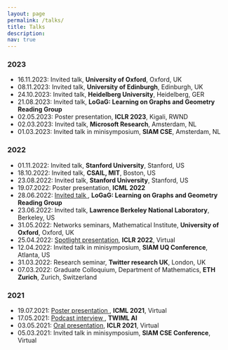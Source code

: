 ```yaml
---
layout: page
permalink: /talks/
title: Talks
description: 
nav: true
---
```


### 2023
* 16.11.2023: Invited talk, **University of Oxford**, Oxford, UK
* 08.11.2023: Invited talk, **University of Edinburgh**, Edinburgh, UK
* 24.10.2023: Invited talk, **Heidelberg University**, Heidelberg, GER
* 21.08.2023: Invited talk, **LoGaG: Learning on Graphs and Geometry Reading Group**
* 02.05.2023: Poster presentation, **ICLR 2023**, Kigali, RWND
* 02.03.2023: Invited talk, **Microsoft Research**, Amsterdam, NL
* 01.03.2023: Invited talk in minisymposium, **SIAM CSE**, Amsterdam, NL

### 2022
* 01.11.2022: Invited talk, **Stanford University**, Stanford, US
* 18.10.2022: Invited talk, **CSAIL, MIT**, Boston, US
* 23.08.2022: Invited talk, **Stanford University**, Stanford, US
* 19.07.2022: Poster presentation, **ICML 2022**
* 28.06.2022: <a href="https://www.youtube.com/watch?v=YIhNLmbUBp4&feature=emb_logo"> Invited talk </a>, 
**LoGaG: Learning on Graphs and Geometry Reading Group**
* 23.06.2022: Invited talk, **Lawrence Berkeley National Laboratory**, Berkeley, US
* 31.05.2022: Networks seminars, Mathematical Institute, **University of Oxford**, Oxford, UK
* 25.04.2022: <a href="https://iclr.cc/virtual/2022/spotlight/6412"> Spotlight presentation</a>, **ICLR 2022**, Virtual
* 12.04.2022: Invited talk in minisymposium, **SIAM UQ Conference**, Atlanta, US
* 31.03.2022: Research seminar, **Twitter research UK**, London, UK
* 07.03.2022: Graduate Colloquium, Department of Mathematics, **ETH Zurich**, Zurich, Switzerland


### 2021
<a href=""> </a>
* 19.07.2021: <a href="https://icml.cc/virtual/2021/poster/10541"> Poster presentation </a>, **ICML 2021**, Virtual
* 17.05.2021: <a href="https://twimlai.com/learning-long-time-dependencies-with-rnns-w-konstantin-rusch/"> Podcast interview </a>, **TWIML AI**
* 03.05.2021: <a href="https://iclr.cc/virtual/2021/oral/3381"> Oral presentation</a>, **ICLR 2021**, Virtual
* 05.03.2021: Invited talk in minisymposium, **SIAM CSE Conference**, Virtual

